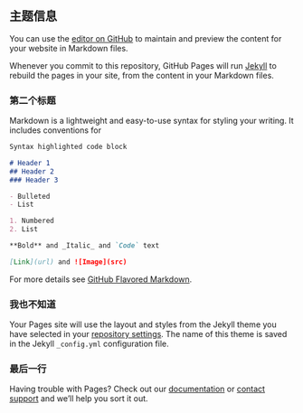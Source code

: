 ## 主题信息

You can use the [editor on GitHub](https://github.com/zhouzhiyuan1991/public_warehouse/edit/gh-pages/index.md) to maintain and preview the content for your website in Markdown files.

Whenever you commit to this repository, GitHub Pages will run [Jekyll](https://jekyllrb.com/) to rebuild the pages in your site, from the content in your Markdown files.

### 第二个标题

Markdown is a lightweight and easy-to-use syntax for styling your writing. It includes conventions for

```markdown
Syntax highlighted code block

# Header 1
## Header 2
### Header 3

- Bulleted
- List

1. Numbered
2. List

**Bold** and _Italic_ and `Code` text

[Link](url) and ![Image](src)
```

For more details see [GitHub Flavored Markdown](https://guides.github.com/features/mastering-markdown/).

### 我也不知道

Your Pages site will use the layout and styles from the Jekyll theme you have selected in your [repository settings](https://github.com/zhouzhiyuan1991/public_warehouse/settings). The name of this theme is saved in the Jekyll `_config.yml` configuration file.

### 最后一行

Having trouble with Pages? Check out our [documentation](https://docs.github.com/categories/github-pages-basics/) or [contact support](https://support.github.com/contact) and we’ll help you sort it out.
